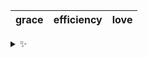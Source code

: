 | grace | efficiency | love |
| :---: | :--------: | :--: |

<details>
  <summary>✨</summary>
  These words are chosen at random each day. New words will appear here tomorrow morning.
</details>